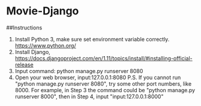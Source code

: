 # Movie-Django
##Instructions
1. Install Python 3, make sure set environment variable correctly. https://www.python.org/
2. Install Django, https://docs.djangoproject.com/en/1.11/topics/install/#installing-official-release
3. Input command: python manage.py runserver 8080
4. Open your web browser, input:127.0.0.1:8080
P.S. If you cannot run "python manage.py runserver 8080", try some other port numbers, like 8000. 
For example, in Step 3 the command could be "python manage.py runserver 8000", then in Step 4, input "input:127.0.0.1:8000"
